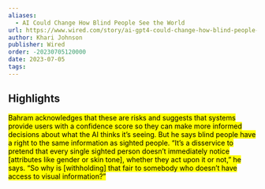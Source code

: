 ```yaml
---
aliases:
  - AI Could Change How Blind People See the World
url: https://www.wired.com/story/ai-gpt4-could-change-how-blind-people-see-the-world/
author: Khari Johnson
publisher: Wired
order: -20230705120000
date: 2023-07-05
tags:
---
```


## Highlights
<mark>Bahram acknowledges that these are risks and suggests that systems provide users with a confidence score so they can make more informed decisions about what the AI thinks it’s seeing. But he says blind people have a right to the same information as sighted people. “It’s a disservice to pretend that every single sighted person doesn’t immediately notice [attributes like gender or skin tone], whether they act upon it or not,” he says. “So why is [withholding] that fair to somebody who doesn’t have access to visual information?”</mark>

